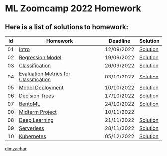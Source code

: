 # ML Zoomcamp 2022 Homework

## Here is a list of solutions to homework:


| Id | Homework                                | Deadline    | Solution               | 
|----|-----------------------------------------------|--------------|--------------------|
|01  | [Intro](https://github.com/alexeygrigorev/mlbookcamp-code/blob/master/course-zoomcamp/cohorts/2022/01-intro/homework.md)              |   12/09/2022   | [Solution ](https://github.com/dimzachar/mlzoomcamp/blob/master/Homework/01-intro/sol01.ipynb)  |
|02  | [Regression Model](https://github.com/alexeygrigorev/mlbookcamp-code/blob/master/course-zoomcamp/cohorts/2022/02-regression/homework.md)              |   19/09/2022   | [Solution](https://github.com/dimzachar/mlzoomcamp/blob/master/Homework/02-regression/sol02.ipynb)  |
|03  | [Classification](https://github.com/alexeygrigorev/mlbookcamp-code/blob/master/course-zoomcamp/cohorts/2022/03-classification/homework.md)              |   26/09/2022   | [Solution](https://github.com/dimzachar/mlzoomcamp/blob/master/Homework/03-classification/sol03.ipynb)  |
|04  | [Evaluation Metrics for Classification](https://github.com/alexeygrigorev/mlbookcamp-code/blob/master/course-zoomcamp/cohorts/2022/04-evaluation/homework.md)              |   03/10/2022   | [Solution](https://github.com/dimzachar/mlzoomcamp/blob/master/Homework/04-evaluation/sol04.ipynb)  |
|05  | [Model Deployment](https://github.com/alexeygrigorev/mlbookcamp-code/blob/master/course-zoomcamp/cohorts/2022/05-deployment/homework.md)              |   10/10/2022   | [Solution](https://github.com/dimzachar/mlzoomcamp/blob/master/Homework/05-deployment)  |
|06  | [Decision Trees](https://github.com/alexeygrigorev/mlbookcamp-code/blob/master/course-zoomcamp/cohorts/2022/06-trees/homework.md)              |   17/10/2022   | [Solution](https://github.com/dimzachar/mlzoomcamp/blob/master/Homework/06-trees/sol06.ipynb)  |
|07  | [BentoML](https://github.com/alexeygrigorev/mlbookcamp-code/blob/master/course-zoomcamp/cohorts/2022/07-bento-production/homework.md)              |   24/10/2022   | [Solution](https://github.com/dimzachar/mlzoomcamp/blob/master/Homework/07-bentoml-production)  |
|00  | [Midterm Project](https://github.com/dimzachar/mlzoomcamp_projects/tree/master/00-midterm_project)              |   10/11/2022   |   |
|08  | [Deep Learning](https://github.com/alexeygrigorev/mlbookcamp-code/blob/master/course-zoomcamp/cohorts/2022/08-deep-learning/homework.md)              |   21/11/2022   | [Solution](https://github.com/dimzachar/mlzoomcamp/blob/master/Homework/08-deep-learning)  |
|09  | [Serverless](https://github.com/alexeygrigorev/mlbookcamp-code/blob/master/course-zoomcamp/cohorts/2022/09-serverless/homework.md)              |   28/11/2022   | [Solution](https://github.com/dimzachar/mlzoomcamp/blob/master/Homework/09-serverless)  |
|10  | [Kubernetes](https://github.com/alexeygrigorev/mlbookcamp-code/blob/master/course-zoomcamp/cohorts/2022/10-kubernetes/homework.md)              |   05/12/2022   | [Solution](https://github.com/dimzachar/mlzoomcamp/blob/master/Homework/10-kubernetes)  |


[dimzachar](https://github.com/dimzachar)
